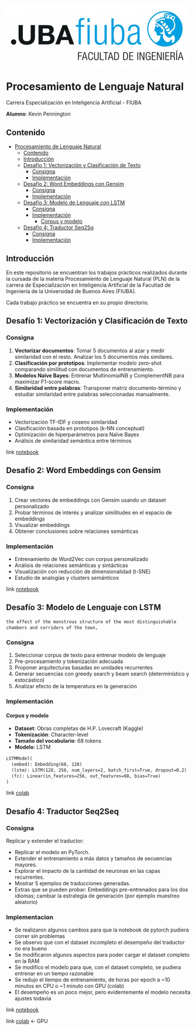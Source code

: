 <img src="https://github.com/hernancontigiani/ceia_memorias_especializacion/raw/master/Figures/logoFIUBA.jpg" width="500" align="center">

# Procesamiento de Lenguaje Natural
Carrera Especialización en Inteligencia Artificial - FIUBA

**Alumno**: Kevin Pennington


## Contenido
- [Procesamiento de Lenguaje Natural](#procesamiento-de-lenguaje-natural)
  - [Contenido](#contenido)
  - [Introducción](#introducción)
  - [Desafío 1: Vectorización y Clasificación de Texto](#desafío-1-vectorización-y-clasificación-de-texto)
    - [Consigna](#consigna)
    - [Implementación](#implementación)
  - [Desafío 2: Word Embeddings con Gensim](#desafío-2-word-embeddings-con-gensim)
    - [Consigna](#consigna-1)
    - [Implementación](#implementación-1)
  - [Desafío 3: Modelo de Lenguaje con LSTM](#desafío-3-modelo-de-lenguaje-con-lstm)
    - [Consigna](#consigna-2)
    - [Implementación](#implementación-2)
      - [Corpus y modelo](#corpus-y-modelo)
  - [Desafío 4: Traductor Seq2Sq](#desafío-4-traductor-seq2seq)
    - [Consigna](#consigna-3)
    - [Implementación](#implementación-3)
## Introducción

En este repositorio se encuentran los trabajos prácticos realizados durante la cursada de la materia Procesamiento de Lenguaje Natural (PLN) de la carrera de Especialización en Inteligencia Artificial de la Facultad de Ingeniería de la Universidad de Buenos Aires (FIUBA). 

Cada trabajo práctico se encuentra en su propio directorio.

## Desafío 1: Vectorización y Clasificación de Texto

### Consigna
1. **Vectorizar documentos**: Tomar 5 documentos al azar y medir similaridad con el resto. Analizar los 5 documentos más similares.
2. **Clasificación por prototipos**: Implementar modelo zero-shot comparando similitud con documentos de entrenamiento.
3. **Modelos Naïve Bayes**: Entrenar MultinomialNB y ComplementNB para maximizar F1-score macro.
4. **Similaridad entre palabras**: Transponer matriz documento-término y estudiar similaridad entre palabras seleccionadas manualmente.

### Implementación
- Vectorización TF-IDF y coseno similaridad
- Clasificación basada en prototipos (k-NN conceptual)
- Optimización de hiperparámetros para Naïve Bayes
- Análisis de similaridad semántica entre términos

link [notebook](tp_1/sol_1.ipynb)

## Desafío 2: Word Embeddings con Gensim

### Consigna
1. Crear vectores de embeddings con Gensim usando un dataset personalizado
2. Probar términos de interés y analizar similitudes en el espacio de embeddings
3. Visualizar embeddings
4. Obtener conclusiones sobre relaciones semánticas

### Implementación
- Entrenamiento de Word2Vec con corpus personalizado
- Análisis de relaciones semánticas y sintácticas
- Visualización con reducción de dimensionalidad (t-SNE)
- Estudio de analogías y clusters semánticos

link [notebook](tp_2/sol_2.ipynb)

## Desafío 3: Modelo de Lenguaje con LSTM
    the effect of the monstrous structure of the most distinguishable chambers and corridors of the town,
### Consigna
1. Seleccionar corpus de texto para entrenar modelo de lenguaje
2. Pre-procesamiento y tokenización adecuada
3. Proponer arquitecturas basadas en unidades recurrentes
4. Generar secuencias con greedy search y beam search (determinístico y estocástico)
5. Analizar efecto de la temperatura en la generación

### Implementación

#### Corpus y modelo
- **Dataset**: Obras completas de H.P. Lovecraft (Kaggle)
- **Tokenización**: Character-level
- **Tamaño del vocabulario**: 68 tokens
- **Modelo**: LSTM 
```
LSTMModel(
  (embed): Embedding(68, 128)
  (lstm): LSTM(128, 256, num_layers=2, batch_first=True, dropout=0.2)
  (fc): Linear(in_features=256, out_features=68, bias=True)
)
```
link [colab](https://colab.research.google.com/drive/1meDAQHS_HWxInT5mvWDeyB2OlSa25dBa#scrollTo=ltm5m-WCXsvp)

## Desafío 4: Traductor Seq2Seq
### Consigna
Replicar y extender el traductor:
- Replicar el modelo en PyTorch.
- Extender el entrenamiento a más datos y tamaños de
secuencias mayores.
- Explorar el impacto de la cantidad de neuronas en
las capas recurrentes.
- Mostrar 5 ejemplos de traducciones generadas.
- Extras que se pueden probar: Embeddings
pre-entrenados para los dos idiomas; cambiar la
estrategia de generación (por ejemplo muestreo
aleatorio)

### Implementacion
- Se realizaron algunos cambios para que la notebook de pytorch pudiera correr sin problemas
- Se observo que con el dataset incompleto el desempeño del traductor no era bueno
- Se modificaron algunos aspectos para poder cargar el dataset completo en la RAM
- Se modifico el modelo para que, con el dataset completo, se pudiera entrenar en un tiempo razonable
- Se redujo el tiempo de entrenamiento, de horas por epoch a ~10 minutos en CPU o ~1 minuto con GPU (colab)
- El desempeño es un poco mejor, pero evidentemente el modelo necesita ajustes todavia

link [notebook](tp_4/sol_4.ipynb)

link [colab](https://colab.research.google.com/drive/13wgh81LArRZvcfpUjQzXMkkhIvAmgDUV#scrollTo=MlUyp9M6ua2V) <- GPU


